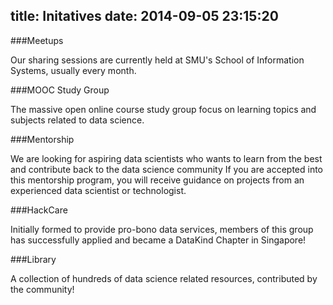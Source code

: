 title: Initatives
date: 2014-09-05 23:15:20
---

###Meetups

Our sharing sessions are currently held at SMU's School of Information Systems, usually every month.

###MOOC Study Group

The massive open online course study group focus on learning topics and subjects related to data science.

###Mentorship

We are looking for aspiring data scientists who wants to learn from the best and contribute back to the data science community
If you are accepted into this mentorship program, you will receive guidance on projects from an experienced data scientist or technologist.

###HackCare

Initially formed to provide pro-bono data services, members of this group has successfully applied and became a DataKind Chapter in Singapore!

###Library

A collection of hundreds of data science related resources, contributed by the community!
